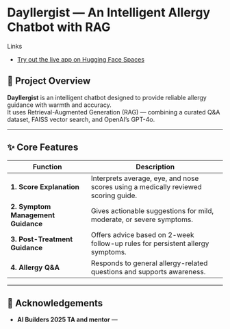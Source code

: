 # Dayllergist — An Intelligent Allergy Chatbot with RAG

Links  
- [Try out the live app on Hugging Face Spaces](https://huggingface.co/spaces/WarunaS/Dayllergist)

## 🧠 Project Overview

**Dayllergist** is an intelligent chatbot designed to provide reliable allergy guidance with warmth and accuracy.  
It uses Retrieval-Augmented Generation (RAG) — combining a curated Q&A dataset, FAISS vector search, and OpenAI’s GPT-4o.

---

## ✨ Core Features

| Function | Description |
|----------|-------------|
| **1. Score Explanation** | Interprets average, eye, and nose scores using a medically reviewed scoring guide. |
| **2. Symptom Management Guidance** | Gives actionable suggestions for mild, moderate, or severe symptoms. |
| **3. Post-Treatment Guidance** | Offers advice based on 2-week follow-up rules for persistent allergy symptoms. |
| **4. Allergy Q&A** | Responds to general allergy-related questions and supports awareness. |

---

## 🙌 Acknowledgements

- **AI Builders 2025 TA and mentor** — 
